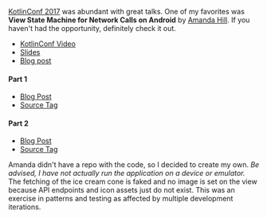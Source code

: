 [KotlinConf 2017](https://kotlinconf.com) was abundant with great talks.
One of my favorites was **View State Machine for Network Calls on
Android** by [Amanda Hill](http://www.mandybess.com). If you haven't had
the opportunity, definitely check it out.

- [KotlinConf Video](https://www.youtube.com/watch?v=Vre-Ih5Gdc0&index=7&list=PLQ176FUIyIUY6UK1cgVsbdPYA3X5WLam5)
- [Slides](https://speakerdeck.com/mandybess/kotlinconf-2017-view-state-machine-for-network-calls-on-android#)
- [Blog post](https://robots.thoughtbot.com/android-networking-view-state)

#### Part 1
- [Blog Post](http://www.codeprogression.com/2017/11/05/game-of-cones-pt-1/)
- [Source Tag](https://github.com/codeprogression/game-of-cones/tree/part-1)

#### Part 2
- [Blog Post](http://www.codeprogression.com/2018/01/25/game-of-cones-pt-2/)
- [Source Tag](https://github.com/codeprogression/game-of-cones/tree/part-2)


Amanda didn't have a repo with the code, so I decided to create my own.
_Be advised, I have not actually run the application on a device or emulator._
The fetching of the ice cream cone is faked and no image is set on
the view because API endpoints and icon assets just do not exist. This was
an exercise in patterns and testing as affected by multiple development
iterations.

